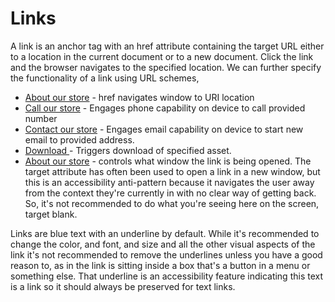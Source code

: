 # Links

A link is an anchor tag with an href attribute containing the target URL either to a location in the current document or to a new document. Click the link and the browser navigates to the specified location. We can further specify the functionality of a link using URL schemes,

* <a href=”/about”>About our store</a> - href navigates window to URI location
* <a href=”tel:+15558675309”>Call our store</a> - Engages phone capability on device to call provided number
* <a href=”mailto:store@pickledcheese.net”>Contact our store</a> - Engages email capability on device to start new email to provided address.
* <a href=”/cheese-menu.pdf” download>Download </a> - Triggers download of specified asset. 
* <a href=”/about” target=’_blank’>About our store</a> - controls what window the link is being opened. The target attribute has often been used to open a link in a new window, but this is an accessibility anti-pattern because it navigates the user away from the context they're currently in with no clear way of getting back. So, it's not recommended to do what you're seeing here on the screen, target blank.
  

Links are blue text with an underline by default. While it's recommended to change the color, and font, and size and all the other visual aspects of the link it's not recommended to remove the underlines unless you have a good reason to, as in the link is sitting inside a box that's a button in a menu or something else. That underline is an accessibility feature indicating this text is a link so it should always be preserved for text links.
